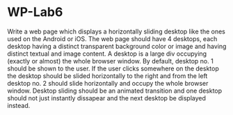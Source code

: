 # WP-Lab6

Write a web page which displays a horizontally sliding desktop like the ones used on the Android or iOS. 
The web page should have 4 desktops, each desktop having a distinct transparent background color or image and having distinct textual and image content. 
A desktop is a large div occupying (exactly or almost) the whole browser window. 
By default, desktop no. 1 should be shown to the user. 
If the user clicks somewhere on the desktop the desktop should be slided horizontally to the right and from the left desktop no. 2 should slide horizontally and occupy the whole browser window. 
Desktop sliding should be an animated transition and one desktop should not just instantly dissapear and the next desktop be displayed instead.
